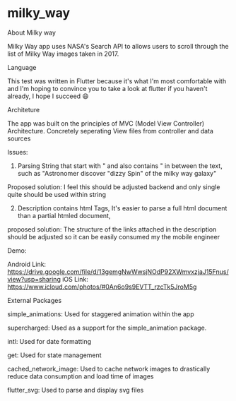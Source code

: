 # milky_way

About Milky way 

Milky Way app uses NASA's Search API to allows users to scroll through the
list of Milky Way images taken in 2017.

Language 

This test was written in Flutter because it's what I'm most comfortable with and I'm hoping to convince you to take a look at flutter if you haven't already, I hope I succeed 😄

Architeture

The app was built on the principles of MVC (Model View Controller) Architecture. Concretely seperating View files from controller and data sources

Issues:

1) Parsing String that start with " and also contains " in between the text, such as  "Astronomer discover "dizzy Spin" of the milky way galaxy"

Proposed solution: I feel this should be adjusted backend and only single quite should be used within string

2) Description contains html Tags, It's easier to parse a full html document than a partial htmled document, 

proposed solution: The structure of the links attached in the description should be adjusted so it can be easily consumed my the mobile engineer


Demo:

Android Link: https://drive.google.com/file/d/13gemgNwWwsjNOdP92XWmvxzjaJ15Fnus/view?usp=sharing
iOS Link: https://www.icloud.com/photos/#0An6o9s9EVTT_rzcTk5JroM5g

External Packages 

  simple_animations: Used for staggered animation within the app
  
  supercharged: Used as a support for the simple_animation package.
  
  intl: Used for date formatting
  
  get: Used for state management
  
  cached_network_image: Used to cache network images to drastically reduce data consumption and load time of images
  
  flutter_svg: Used to parse and display svg files
